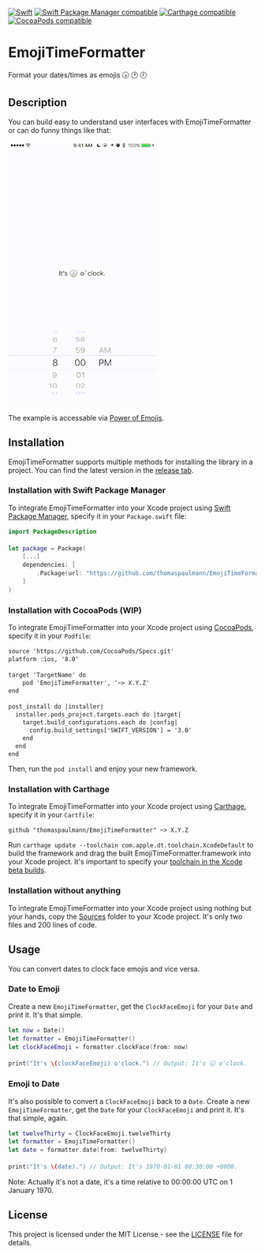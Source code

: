 [![Swift](https://img.shields.io/badge/Swift-3.0-green.svg)](https://swift.org) 
[![Swift Package Manager compatible](https://img.shields.io/badge/SPM-compatible-blue.svg?style=flat)](https://swift.org/package-manager/)
[![Carthage compatible](https://img.shields.io/badge/Carthage-compatible-4BC51D.svg?style=flat)](https://github.com/Carthage/Carthage)
[![CocoaPods compatible](https://img.shields.io/badge/CocoaPods-compatible-red.svg?style=flat)](https://cocoapods.org)

# EmojiTimeFormatter

Format your dates/times as emojis 🕟 🕑 🕗

## Description

You can build easy to understand user interfaces with EmojiTimeFormatter or can do funny things like that:

![Screencast](https://raw.githubusercontent.com/PowerOfEmojis/EmojiClock/master/Screencasts/emojiclock-300px.gif)

The example is accessable via [Power of Emojis](https://github.com/PowerOfEmojis/EmojiClock).

## Installation

EmojiTimeFormatter supports multiple methods for installing the library in a project. You can find the latest version in the [release tab](https://github.com/thomaspaulmann/EmojiTimeFormatter/releases/latest). 

### Installation with Swift Package Manager 

To integrate EmojiTimeFormatter into your Xcode project using [Swift Package Manager](https://swift.org/package-manager/), specify it in your `Package.swift` file:

``` Swift
import PackageDescription

let package = Package(
    [...]
    dependencies: [
        .Package(url: "https://github.com/thomaspaulmann/EmojiTimeFormatter.git", majorVersion: XYZ)
    ]
)
```

### Installation with CocoaPods (WIP)

To integrate EmojiTimeFormatter into your Xcode project using [CocoaPods](https://cocoapods.org), specify it in your `Podfile`:

```
source 'https://github.com/CocoaPods/Specs.git'
platform :ios, '8.0'

target 'TargetName' do
    pod 'EmojiTimeFormatter', '~> X.Y.Z'
end

post_install do |installer|
  installer.pods_project.targets.each do |target|
    target.build_configurations.each do |config|
      config.build_settings['SWIFT_VERSION'] = '3.0'
    end
  end
end
```

Then, run the `pod install` and enjoy your new framework.

### Installation with Carthage

To integrate EmojiTimeFormatter into your Xcode project using [Carthage](https://github.com/Carthage/Carthage), specify it in your `Cartfile`:

```
github "thomaspaulmann/EmojiTimeFormatter" ~> X.Y.Z
```

Run `carthage update --toolchain com.apple.dt.toolchain.XcodeDefault` to build the framework and drag the built EmojiTimeFormatter.framework into your Xcode project. It's important to specify your [toolchain in the Xcode beta builds](https://github.com/Carthage/Carthage/issues/1417).

### Installation without anything

To integrate EmojiTimeFormatter into your Xcode project using nothing but your hands, copy the [Sources](/Sources) folder to your Xcode project. It's only two files and 200 lines of code.

## Usage

You can convert dates to clock face emojis and vice versa.

### Date to Emoji

Create a new `EmojiTimeFormatter`, get the `ClockFaceEmoji` for your `Date` and print it. It's that simple.

``` Swift
let now = Date()
let formatter = EmojiTimeFormatter()
let clockFaceEmoji = formatter.clockFace(from: now)

print("It's \(clockFaceEmoji) o'clock.") // Output: It's 🕢 o'clock.
```

### Emoji to Date

It's also possible to convert a `ClockFaceEmoji` back to a `Date`. Create a new `EmojiTimeFormatter`, get the `Date` for your `ClockFaceEmoji` and print it. It's that simple, again.

``` Swift
let twelveThirty = ClockFaceEmoji.twelveThirty
let formatter = EmojiTimeFormatter()
let date = formatter.date(from: twelveThirty)

print("It's \(date).") // Output: It's 1970-01-01 00:30:00 +0000.
```

Note: Actually it's not a date, it's a time relative to 00:00:00 UTC on 1 January 1970.

## License

This project is licensed under the MIT License - see the [LICENSE](LICENSE) file for details.
